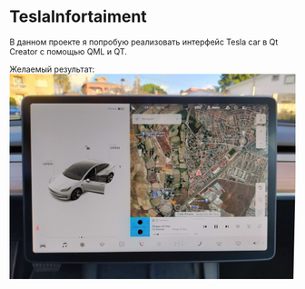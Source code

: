 # TeslaInfortaiment
В данном проекте я попробую реализовать интерфейс Tesla car в Qt Creator с помощью QML и QT.

Желаемый результат: 
![Alt text](1-1-scaled.jpg)

